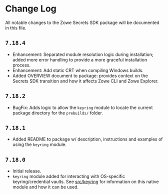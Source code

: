 # Change Log

All notable changes to the Zowe Secrets SDK package will be documented in this file.

## `7.18.4`

- Enhancement: Separated module resolution logic during installation; added more error handling to provide a more graceful installation process.
- Enhancement: Add static CRT when compiling Windows builds.
- Added OVERVIEW document to package: provides context on the Secrets SDK transition and how it affects Zowe CLI and Zowe Explorer.

## `7.18.2`

- BugFix: Adds logic to allow the `keyring` module to locate the current package directory for the `prebuilds/` folder.

## `7.18.1`

- Added README to package w/ description, instructions and examples of using the `keyring` module. 

## `7.18.0`

- Initial release.
- `keyring` module added for interacting with OS-specific keyring/credential vaults. See [src/keyring](src/keyring/README.md) for information on this native module and how it can be used.